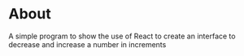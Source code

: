 # About
A simple program to show the use of React to create an interface 
to decrease and increase a number in increments
